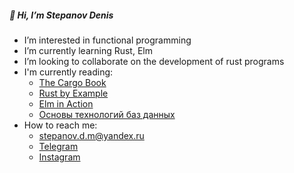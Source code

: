 ##### 👋 Hi, I’m Stepanov Denis
* I’m interested in functional programming
* I’m currently learning Rust, Elm
* I’m looking to collaborate on the development of rust programs
* I'm currently reading:
  * [The Cargo Book](https://doc.rust-lang.org/cargo/index.html/)
  * [Rust by Example](https://doc.rust-lang.org/rust-by-example/)
  * [Elm in Action](https://www.manning.com/books/elm-in-action)
  * [Основы технологий баз данных](https://postgrespro.ru/education/books/dbtech)
* How to reach me:
  * stepanov.d.m@yandex.ru
  * [Telegram](https://t.me/stepanov_d_m/)
  * [Instagram](https://www.instagram.com/stepanov.d.m/)
